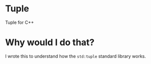 # Tuple
Tuple for C++

# Why would I do that?
I wrote this to understand how the `std:tuple` standard library works.

